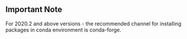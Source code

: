 ## Important Note

For 2020.2 and above versions - the recommended channel for installing packages in conda environment is conda-forge.
